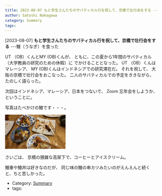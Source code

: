 ```yaml
---
title: 2023-08-07 もと学生さんたちのサバティカル行を祝して、京橋で壮行会をする ---鰻（うなぎ）を食った
author: Satoshi Nakagawa
category: Summary
tags: 
---
```


[2023-08-07] **もと学生さんたちのサバティカル行を祝して、京橋で壮行会をする**  ---鰻（うなぎ）を食った

 UT （OB）くんとMY (OB)くんが、
ともに、この夏から1年間のサバティカル（大学教員の研究のための休暇）に
でかけることとなった。
UT （OB）くんはマレーシア、
MY (OB)くんはインドネシアでの研究滞在だ。
それを祝して、
大阪の京橋で壮行会をおこなった。
二人のサバティカルでの予定をききながら、
たのしく語らった。

 次回はインドネシア、マレーシア、日本をつないで、
Zoom 忘年会をしようか、ということに。

 写真はたべかけの鰻です・・・。

<a href="/pict/2023-08-07-unagi-pub.jpg">
<img src="/pict/2023-08-07-unagi-pub.jpg" alt="うなぎ食べかけ" width="200"/></a>

 さいごは、
京橋の猥雑な高架下で、コーヒーとアイスクリーム。

<!--more-->

 鰻重や鰻丼は好きなのだが、
同じ味の鰻の串カツみたいのがえんえんと続くと、ちと苦しかった。

- Category: [Summary](https://merapano.github.io/categories.html#Summary)
- tags: 
